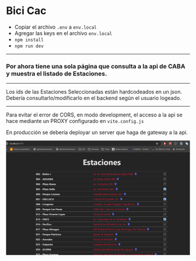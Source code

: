 # Bici Cac

- Copiar el archivo `.env` a `env.local`
- Agregar las keys en el archivo `env.local`
- `npm install`
- `npm run dev`

---

### Por ahora tiene una sola página que consulta a la api de CABA y muestra el listado de Estaciones.

---

Los ids de las Estaciones Seleccionadas están hardcodeados en un json. Debería consultarlo/modificarlo en el backend según el usuario logeado.

---

Para evitar el error de CORS, en modo development, el acceso a la api se hace mediante un PROXY configurado en `vite.config.js`

En producción se debería deployar un server que haga de gateway a la api.

![Pantalla de  Login](images/screen.png)
